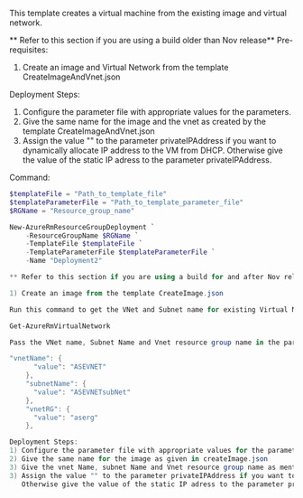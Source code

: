 This template creates a virtual machine from the existing image and virtual network.

** Refer to this section if you are using a build older than Nov release**
Pre-requisites:
1) Create an image and Virtual Network from the template CreateImageAndVnet.json

Deployment Steps:
1) Configure the parameter file with appropriate values for the parameters.
2) Give the same name for the image and the vnet as created by the template CreateImageAndVnet.json
3) Assign the value "" to the parameter privateIPAddress if you want to dynamically allocate IP address to the VM from DHCP.
   Otherwise give the value of the static IP adress to the parameter privateIPAddress.

Command:
```powershell
$templateFile = "Path_to_template_file"
$templateParameterFile = "Path_to_template_parameter_file"
$RGName = "Resource_group_name"

New-AzureRmResourceGroupDeployment `
    -ResourceGroupName $RGName `
    -TemplateFile $templateFile `
    -TemplateParameterFile $templateParameterFile `
    -Name "Deployment2"

** Refer to this section if you are using a build for and after Nov release**

1) Create an image from the template CreateImage.json

Run this command to get the VNet and Subnet name for existing Virtual Network

Get-AzureRmVirtualNetwork

Pass the VNet name, Subnet Name and Vnet resource group name in the parameter section as so:

"vnetName": {
      "value": "ASEVNET"
    },
    "subnetName": {
      "value": "ASEVNETsubNet"
    },
    "vnetRG": {
      "value": "aserg"
    },

Deployment Steps:
1) Configure the parameter file with appropriate values for the parameters.
2) Give the same name for the image as given in createImage.json
3) Give the vnet Name, subnet Name and Vnet resource group name as mentioned above.
3) Assign the value "" to the parameter privateIPAddress if you want to dynamically allocate IP address to the VM from DHCP.
   Otherwise give the value of the static IP adress to the parameter privateIPAddress.
